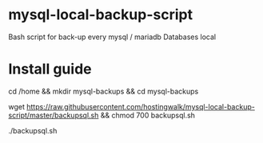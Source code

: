 # mysql-local-backup-script
Bash script for back-up every mysql / mariadb Databases local

# Install guide
cd /home && mkdir mysql-backups && cd mysql-backups

wget https://raw.githubusercontent.com/hostingwalk/mysql-local-backup-script/master/backupsql.sh && chmod 700 backupsql.sh

./backupsql.sh
